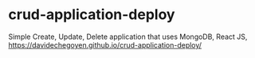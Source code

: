 # crud-application-deploy
Simple Create, Update, Delete application that uses MongoDB, React JS,
https://davidechegoyen.github.io/crud-application-deploy/
